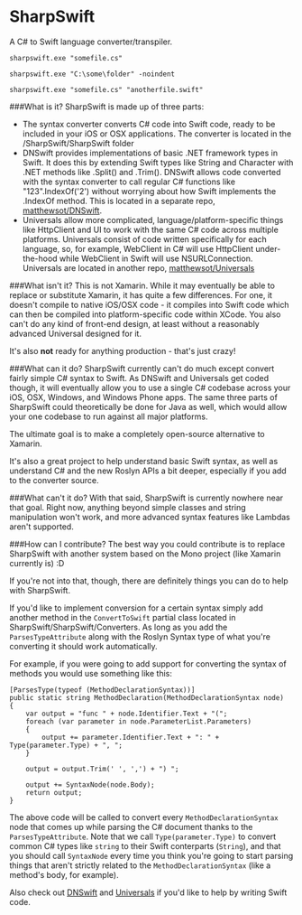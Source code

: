 SharpSwift
==========
A C# to Swift language converter/transpiler.

``sharpswift.exe "somefile.cs"``

``sharpswift.exe "C:\some\folder" -noindent``

``sharpswift.exe "somefile.cs" "anotherfile.swift"``

###What is it?
SharpSwift is made up of three parts:

* The syntax converter converts C# code into Swift code, ready to be included in your iOS or OSX applications. The converter is located in the /SharpSwift/SharpSwift folder
* DNSwift provides implementations of basic .NET framework types in Swift. It does this by extending Swift types like String and Character with .NET methods like .Split() and .Trim(). DNSwift allows code converted with the syntax converter to call regular C# functions like "123".IndexOf('2') without worrying about how Swift implements the .IndexOf method. This is located in a separate repo, [matthewsot/DNSwift](https://github.com/matthewsot/DNSwift).
* Universals allow more complicated, language/platform-specific things like HttpClient and UI to work with the same C# code across multiple platforms. Universals consist of code written specifically for each language, so, for example, WebClient in C# will use HttpClient under-the-hood while WebClient in Swift will use NSURLConnection. Universals are located in another repo, [matthewsot/Universals](https://github.com/matthewsot/Universals)

###What isn't it?
This is not Xamarin. While it may eventually be able to replace or substitute Xamarin, it has quite a few differences. For one, it doesn't compile to native iOS/OSX code - it compiles into Swift code which can then be compiled into platform-specific code within XCode. You also can't do any kind of front-end design, at least without a reasonably advanced Universal designed for it.

It's also **not** ready for anything production - that's just crazy!

###What can it do?
SharpSwift currently can't do much except convert fairly simple C# syntax to Swift. As DNSwift and Universals get coded though, it will eventually allow you to use a single C# codebase across your iOS, OSX, Windows, and Windows Phone apps. The same three parts of SharpSwift could theoretically be done for Java as well, which would allow your one codebase to run against all major platforms.

The ultimate goal is to make a completely open-source alternative to Xamarin.

It's also a great project to help understand basic Swift syntax, as well as understand C# and the new Roslyn APIs a bit deeper, especially if you add to the converter source.

###What can't it do?
With that said, SharpSwift is currently nowhere near that goal. Right now, anything beyond simple classes and string manipulation won't work, and more advanced syntax features like Lambdas aren't supported.

###How can I contribute?
The best way you could contribute is to replace SharpSwift with another system based on the Mono project (like Xamarin currently is) :D

If you're not into that, though, there are definitely things you can do to help with SharpSwift.

If you'd like to implement conversion for a certain syntax simply add another method in the ``ConvertToSwift`` partial class located in SharpSwift/SharpSwift/Converters. As long as you add the ``ParsesTypeAttribute`` along with the Roslyn Syntax type of what you're converting it should work automatically.

For example, if you were going to add support for converting the syntax of methods you would use something like this:
```
[ParsesType(typeof (MethodDeclarationSyntax))]
public static string MethodDeclaration(MethodDeclarationSyntax node)
{
    var output = "func " + node.Identifier.Text + "(";    
    foreach (var parameter in node.ParameterList.Parameters)
    {
        output += parameter.Identifier.Text + ": " + Type(parameter.Type) + ", ";
    }
    
    output = output.Trim(' ', ',') + ") ";

    output += SyntaxNode(node.Body);
    return output;
}
```

The above code will be called to convert every ``MethodDeclarationSyntax`` node that comes up while parsing the C# document thanks to the ``ParsesTypeAttribute``. Note that we call ``Type(parameter.Type)`` to convert common C# types like ``string`` to their Swift conterparts (``String``), and that you should call ``SyntaxNode`` every time you think you're going to start parsing things that aren't strictly related to the ``MethodDeclarationSyntax`` (like a method's body, for example).


Also check out [DNSwift](https://github.com/matthewsot/DNSwift) and [Universals](https://github.com/matthewsot/Universals) if you'd like to help by writing Swift code.